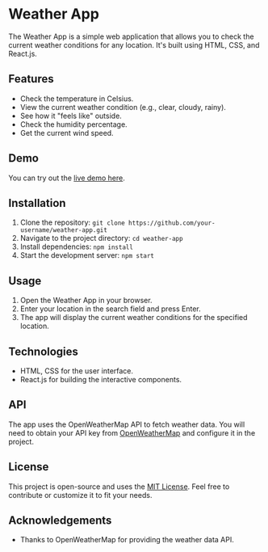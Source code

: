# Weather App

The Weather App is a simple web application that allows you to check the current weather conditions for any location. It's built using HTML, CSS, and React.js.

## Features

- Check the temperature in Celsius.
- View the current weather condition (e.g., clear, cloudy, rainy).
- See how it "feels like" outside.
- Check the humidity percentage.
- Get the current wind speed.

## Demo

You can try out the [live demo here](https://weather-app-737e1.web.app/).

## Installation

1. Clone the repository: `git clone https://github.com/your-username/weather-app.git`
2. Navigate to the project directory: `cd weather-app`
3. Install dependencies: `npm install`
4. Start the development server: `npm start`

## Usage

1. Open the Weather App in your browser.
2. Enter your location in the search field and press Enter.
3. The app will display the current weather conditions for the specified location.

## Technologies

- HTML, CSS for the user interface.
- React.js for building the interactive components.

## API

The app uses the OpenWeatherMap API to fetch weather data. You will need to obtain your API key from [OpenWeatherMap](https://openweathermap.org/api) and configure it in the project.

## License

This project is open-source and uses the [MIT License](LICENSE). Feel free to contribute or customize it to fit your needs.

## Acknowledgements

- Thanks to OpenWeatherMap for providing the weather data API.
